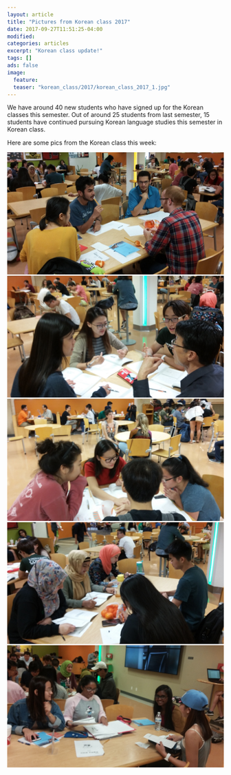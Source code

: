 ```yaml
---
layout: article
title: "Pictures from Korean class 2017"
date: 2017-09-27T11:51:25-04:00
modified:
categories: articles
excerpt: "Korean class update!"
tags: []
ads: false
image:
  feature:
  teaser: "korean_class/2017/korean_class_2017_1.jpg"
---
```


We have around 40 new students who have signed up for the Korean classes this
semester. Out of around 25 students from last semester, 15 students have
continued pursuing Korean language studies this semester in Korean class.

Here are some pics from the Korean class this week:

![Pic 1](/images/korean_class/2017/korean_class_2017_1.jpg)
![Pic 2](/images/korean_class/2017/korean_class_2017_2.jpg)
![Pic 3](/images/korean_class/2017/korean_class_2017_3.jpg)
![Pic 4](/images/korean_class/2017/korean_class_2017_4.jpg)
![Pic 5](/images/korean_class/2017/korean_class_2017_5.jpg)
